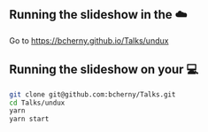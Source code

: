 ## Running the slideshow in the ☁️

Go to https://bcherny.github.io/Talks/undux

## Running the slideshow on your 💻

```sh
git clone git@github.com:bcherny/Talks.git
cd Talks/undux
yarn
yarn start
```
